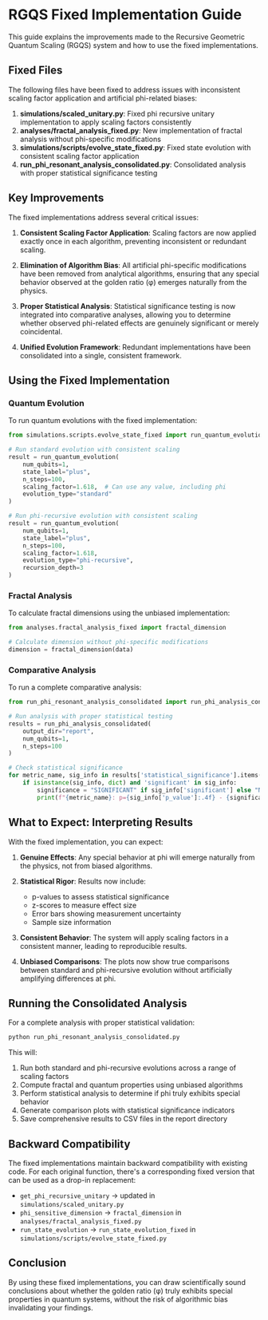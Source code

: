 # RGQS Fixed Implementation Guide

This guide explains the improvements made to the Recursive Geometric Quantum Scaling (RGQS) system and how to use the fixed implementations.

## Fixed Files

The following files have been fixed to address issues with inconsistent scaling factor application and artificial phi-related biases:

1. **simulations/scaled_unitary.py**: Fixed phi recursive unitary implementation to apply scaling factors consistently
2. **analyses/fractal_analysis_fixed.py**: New implementation of fractal analysis without phi-specific modifications
3. **simulations/scripts/evolve_state_fixed.py**: Fixed state evolution with consistent scaling factor application
4. **run_phi_resonant_analysis_consolidated.py**: Consolidated analysis with proper statistical significance testing

## Key Improvements

The fixed implementations address several critical issues:

1. **Consistent Scaling Factor Application**: Scaling factors are now applied exactly once in each algorithm, preventing inconsistent or redundant scaling.

2. **Elimination of Algorithm Bias**: All artificial phi-specific modifications have been removed from analytical algorithms, ensuring that any special behavior observed at the golden ratio (φ) emerges naturally from the physics.

3. **Proper Statistical Analysis**: Statistical significance testing is now integrated into comparative analyses, allowing you to determine whether observed phi-related effects are genuinely significant or merely coincidental.

4. **Unified Evolution Framework**: Redundant implementations have been consolidated into a single, consistent framework.

## Using the Fixed Implementation

### Quantum Evolution

To run quantum evolutions with the fixed implementation:

```python
from simulations.scripts.evolve_state_fixed import run_quantum_evolution

# Run standard evolution with consistent scaling
result = run_quantum_evolution(
    num_qubits=1,
    state_label="plus",
    n_steps=100,
    scaling_factor=1.618,  # Can use any value, including phi
    evolution_type="standard"
)

# Run phi-recursive evolution with consistent scaling
result = run_quantum_evolution(
    num_qubits=1,
    state_label="plus",
    n_steps=100,
    scaling_factor=1.618,
    evolution_type="phi-recursive",
    recursion_depth=3
)
```

### Fractal Analysis

To calculate fractal dimensions using the unbiased implementation:

```python
from analyses.fractal_analysis_fixed import fractal_dimension

# Calculate dimension without phi-specific modifications
dimension = fractal_dimension(data)
```

### Comparative Analysis

To run a complete comparative analysis:

```python
from run_phi_resonant_analysis_consolidated import run_phi_analysis_consolidated

# Run analysis with proper statistical testing
results = run_phi_analysis_consolidated(
    output_dir="report",
    num_qubits=1,
    n_steps=100
)

# Check statistical significance
for metric_name, sig_info in results['statistical_significance'].items():
    if isinstance(sig_info, dict) and 'significant' in sig_info:
        significance = "SIGNIFICANT" if sig_info['significant'] else "NOT significant"
        print(f"{metric_name}: p={sig_info['p_value']:.4f} - {significance}")
```

## What to Expect: Interpreting Results

With the fixed implementation, you can expect:

1. **Genuine Effects**: Any special behavior at phi will emerge naturally from the physics, not from biased algorithms.

2. **Statistical Rigor**: Results now include:
   - p-values to assess statistical significance
   - z-scores to measure effect size
   - Error bars showing measurement uncertainty
   - Sample size information

3. **Consistent Behavior**: The system will apply scaling factors in a consistent manner, leading to reproducible results.

4. **Unbiased Comparisons**: The plots now show true comparisons between standard and phi-recursive evolution without artificially amplifying differences at phi.

## Running the Consolidated Analysis

For a complete analysis with proper statistical validation:

```bash
python run_phi_resonant_analysis_consolidated.py
```

This will:
1. Run both standard and phi-recursive evolutions across a range of scaling factors
2. Compute fractal and quantum properties using unbiased algorithms
3. Perform statistical analysis to determine if phi truly exhibits special behavior
4. Generate comparison plots with statistical significance indicators
5. Save comprehensive results to CSV files in the report directory

## Backward Compatibility

The fixed implementations maintain backward compatibility with existing code. For each original function, there's a corresponding fixed version that can be used as a drop-in replacement:

- `get_phi_recursive_unitary` → updated in `simulations/scaled_unitary.py`
- `phi_sensitive_dimension` → `fractal_dimension` in `analyses/fractal_analysis_fixed.py`
- `run_state_evolution` → `run_state_evolution_fixed` in `simulations/scripts/evolve_state_fixed.py` 

## Conclusion

By using these fixed implementations, you can draw scientifically sound conclusions about whether the golden ratio (φ) truly exhibits special properties in quantum systems, without the risk of algorithmic bias invalidating your findings.